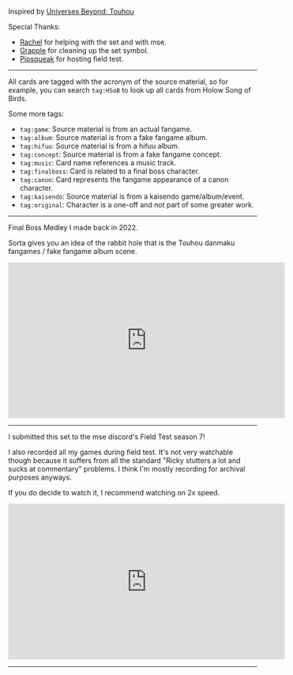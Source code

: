 ﻿Inspired by [Universes Beyond: Touhou](https://rachel-brighton.github.io/previews/2HU)

Special Thanks:

- [Rachel](https://rachel-brighton.github.io) for helping with the set and with mse.
- [Grapple](https://grapplex.github.io) for cleaning up the set symbol.
- [Pipsqueak](https://pipsqueakmtg.github.io) for hosting field test.

---

All cards are tagged with the acronym of the source material, so for example, you can search `tag:HSoB` to look up all cards from Holow Song of Birds.

Some more tags:
- `tag:game`: Source material is from an actual fangame.
- `tag:album`: Source material is from a fake fangame album.
- `tag:hifuu`: Source material is from a hifuu album.
- `tag:concept`: Source material is from a fake fangame concept.
- `tag:music`: Card name references a music track.
- `tag:finalboss`: Card is related to a final boss character.
- `tag:canon`: Card represents the fangame appearance of a canon character.
- `tag:kaisendo`: Source material is from a kaisendo game/album/event.
- `tag:original`: Character is a one-off and not part of some greater work.

---

Final Boss Medley I made back in 2022. 

Sorta gives you an idea of the rabbit hole that is the Touhou danmaku fangames / fake fangame album scene.

<iframe width="560" height="315" src="https://www.youtube.com/embed/GO1C_bG3_0M?si=mUudOOrdrOEGwqyF" title="YouTube video player" frameborder="0" allow="accelerometer; autoplay; clipboard-write; encrypted-media; gyroscope; picture-in-picture; web-share" referrerpolicy="strict-origin-when-cross-origin" allowfullscreen></iframe>

---

I submitted this set to the mse discord's Field Test season 7!

I also recorded all my games during field test. It's not very watchable though because it suffers from all the standard "Ricky stutters a lot and sucks at commentary" problems. I think I'm mostly recording for archival purposes anyways.

If you do decide to watch it, I recommend watching on 2x speed.

<iframe width="560" height="315" src="https://www.youtube.com/embed/videoseries?si=OEpQGoE48aIVt_kc&amp;list=PLsCg0DWx1gT8Y9O67Zr-nHZKgTCDH5adR" title="YouTube video player" frameborder="0" allow="accelerometer; autoplay; clipboard-write; encrypted-media; gyroscope; picture-in-picture; web-share" referrerpolicy="strict-origin-when-cross-origin" allowfullscreen></iframe>

---
